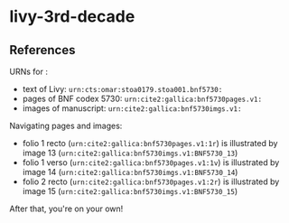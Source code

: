 # livy-3rd-decade

## References

URNs for :

-  text of Livy:  `urn:cts:omar:stoa0179.stoa001.bnf5730:`
-  pages of BNF codex 5730:  `urn:cite2:gallica:bnf5730pages.v1:`
-  images of manuscript: `urn:cite2:gallica:bnf5730imgs.v1:`

Navigating pages and images:

-  folio 1 recto (`urn:cite2:gallica:bnf5730pages.v1:1r`) is illustrated by image 13 (`urn:cite2:gallica:bnf5730imgs.v1:BNF5730_13`)
-  folio 1 verso (`urn:cite2:gallica:bnf5730pages.v1:1v`) is illustrated by image 14 (`urn:cite2:gallica:bnf5730imgs.v1:BNF5730_14`)
-  folio 2 recto (`urn:cite2:gallica:bnf5730pages.v1:2r`) is illustrated by image 15 (`urn:cite2:gallica:bnf5730imgs.v1:BNF5730_15`)

After that, you're on your own!
